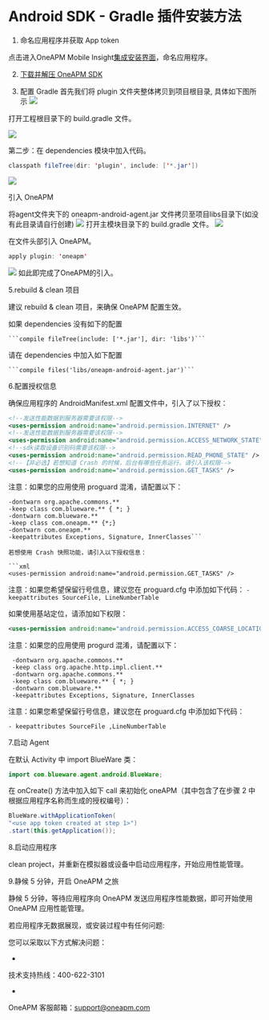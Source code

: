 # Android SDK - Gradle 插件安装方法

1. 命名应用程序并获取 App token

  点击进入OneAPM Mobile Insight[集成安装界面](https://mi.oneapm.com/mobile/app/setup#/)，命名应用程序。

2. [下载并解压 OneAPM SDK](https://user.oneapm.com/account/agent/gradle/download.do?version=latest)

3. 配置 Gradle
首先我们将 plugin 文件夹整体拷贝到项目根目录, 具体如下图所示
![](A113.jpg)

打开工程根目录下的 build.gradle 文件。

  ![](A114.jpg)

第二步：在 dependencies 模块中加入代码。

```java
classpath fileTree(dir: 'plugin', include: ['*.jar'])
```

![](A115.jpg)

引入 OneAPM

将agent文件夹下的 oneapm-android-agent.jar 文件拷贝至项目libs目录下(如没有此目录请自行创建)
![](A116.jpg)
打开主模块目录下的 build.gradle 文件。
![](A117.jpg)

在文件头部引入 OneAPM。

```java
apply plugin: 'oneapm'
```
![](A118.jpg)
如此即完成了OneAPM的引入。

5.rebuild & clean 项目

建议 rebuild & clean 项目，来确保 OneAPM 配置生效。

如果 dependencies 没有如下的配置

    ```compile fileTree(include: ['*.jar'], dir: 'libs')```

请在 dependencies 中加入如下配置

    ```compile files('libs/oneapm-android-agent.jar')```


6.配置授权信息

确保应用程序的 AndroidManifest.xml 配置文件中，引入了以下授权：

```xml
<!--发送性能数据到服务器需要该权限--> 
<uses-permission android:name="android.permission.INTERNET" /> 
<!--发送性能数据到服务器需要该权限--> 
<uses-permission android:name="android.permission.ACCESS_NETWORK_STATE" /> 
<!--sdk读取设备识别码需要该权限--> 
<uses-permission android:name="android.permission.READ_PHONE_STATE" /> 
<!--【非必选】若想知道 Crash 的时候，后台有哪些任务运行，请引入该权限--> 
<uses-permission android:name="android.permission.GET_TASKS" />
```
注意：如果您的应用使用 proguard 混淆，请配置以下：
```-keep class org.apache.http.impl.client.** 
-dontwarn org.apache.commons.** 
-keep class com.blueware.** { *; } 
-dontwarn com.blueware.** 
-keep class com.oneapm.** {*;} 
-dontwarn com.oneapm.** 
-keepattributes Exceptions, Signature, InnerClasses```

若想使用 Crash 快照功能，请引入以下授权信息：

```xml
<uses-permission android:name="android.permission.GET_TASKS" />
```
注意：如果您希望保留行号信息，建议您在 proguard.cfg 中添加如下代码：
```-keepattributes SourceFile, LineNumberTable```

如果使用基站定位，请添加如下权限：

```xml
<uses-permission android:name="android.permission.ACCESS_COARSE_LOCATION" />
```

注意：如果您的应用使用 progurd 混淆，请配置以下：

```
 -dontwarn org.apache.commons.**
 -keep class org.apache.http.impl.client.**
 -dontwarn org.apache.commons.**
 -keep class com.blueware.** { *; }
 -dontwarn com.blueware.**
 -keepattributes Exceptions, Signature, InnerClasses
```

注意：如果您希望保留行号信息，建议您在 proguard.cfg 中添加如下代码：

```
- keepattributes SourceFile ,LineNumberTable
```

7.启动 Agent

在默认 Activity 中 import BlueWare 类：

```java
import com.blueware.agent.android.BlueWare;
```

在 onCreate() 方法中加入如下 call 来初始化 oneAPM（其中包含了在步骤 2 中根据应用程序名称而生成的授权编号）：

```java
BlueWare.withApplicationToken(
"<use app token created at step 1>")
.start(this.getApplication());
```

8.启动应用程序

clean project，并重新在模拟器或设备中启动应用程序，开始应用性能管理。

9.静候 5 分钟，开启 OneAPM 之旅

静候 5 分钟，等待应用程序向 OneAPM 发送应用程序性能数据，即可开始使用 OneAPM 应用性能管理。

若应用程序无数据展现，或安装过程中有任何问题:

您可以采取以下方式解决问题：

* 
技术支持热线：400-622-3101

*     
OneAPM 客服邮箱：support@oneapm.com